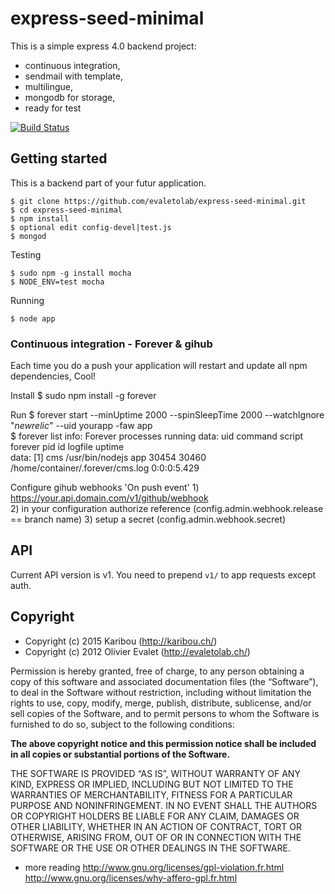 # express-seed-minimal
This is a simple express 4.0 backend project:
* continuous integration,
* sendmail with template, 
* multilingue, 
* mongodb for storage,
* ready for test



[![Build Status](https://travis-ci.org/evaletolab/express-seed-minimal.svg?branch=master)](https://travis-ci.org/evaletolab/express-seed-minimal)

## Getting started
This is a backend part of your futur application.

    $ git clone https://github.com/evaletolab/express-seed-minimal.git
    $ cd express-seed-minimal
    $ npm install
    $ optional edit config-devel|test.js
    $ mongod
    
Testing

    $ sudo npm -g install mocha
    $ NODE_ENV=test mocha

Running    

    $ node app

### Continuous integration - Forever & gihub
Each time you do a push your application will restart and update all npm dependencies, Cool!

Install
    $ sudo npm install -g forever

Run
    $ forever start --minUptime 2000 --spinSleepTime 2000 --watchIgnore "*newrelic*" --uid yourapp -faw  app    
    $ forever list
    info:    Forever processes running
    data:        uid     command         script forever pid   id logfile                            uptime       
    data:    [1] cms     /usr/bin/nodejs app    30454   30460    /home/container/.forever/cms.log     0:0:0:5.429 

Configure gihub webhooks 'On push event'
    1) https://your.api.domain.com/v1/github/webhook    
    2) in your configuration authorize reference (config.admin.webhook.release == branch name)
    3) setup a secret (config.admin.webhook.secret)

## API
Current API version is v1. You need to prepend `v1/` to app requests except auth.



## Copyright 
* Copyright (c) 2015 Karibou (http://karibou.ch/)
* Copyright (c) 2012 Olivier Evalet (http://evaletolab.ch/)


Permission is hereby granted, free of charge, to any person obtaining a copy of this software and associated documentation files (the “Software”), to deal in the Software without restriction, including without limitation the rights to use, copy, modify, merge, publish, distribute, sublicense, and/or sell copies of the Software, and to permit persons to whom the Software is furnished to do so, subject to the following conditions:

**The above copyright notice and this permission notice shall be included in all copies or substantial portions of the Software.**


THE SOFTWARE IS PROVIDED “AS IS”, WITHOUT WARRANTY OF ANY KIND, EXPRESS OR
IMPLIED, INCLUDING BUT NOT LIMITED TO THE WARRANTIES OF MERCHANTABILITY,
FITNESS FOR A PARTICULAR PURPOSE AND NONINFRINGEMENT. IN NO EVENT SHALL THE
AUTHORS OR COPYRIGHT HOLDERS BE LIABLE FOR ANY CLAIM, DAMAGES OR OTHER
LIABILITY, WHETHER IN AN ACTION OF CONTRACT, TORT OR OTHERWISE, ARISING FROM,
OUT OF OR IN CONNECTION WITH THE SOFTWARE OR THE USE OR OTHER DEALINGS IN
THE SOFTWARE.

* more reading http://www.gnu.org/licenses/gpl-violation.fr.html http://www.gnu.org/licenses/why-affero-gpl.fr.html
